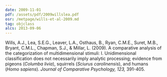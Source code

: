 ```yaml
---
date: 2009-11-01
pdf: /assets/pdf/2009willslea.pdf
osr: /metpage/wills-et-al-2009.md
tag: objclass
alcs: 2013-09-06
---
```


Wills, A.J., Lea, S.E.G., Leaver, L.A., Osthaus, B., Ryan, C.M.E., Suret, M.B., Bryant, C.M.L., Chapman, S.J., & Millar, L. (2009). A comparative analysis of the categorization of multidimensional stimuli: I. Unidimensional classification does not necessarily imply analytic processing; evidence from pigeons (_Columba livia_), squirrels (_Sciurus carolinensis_), and humans (_Homo sapiens_). _Journal of Comparative Psychology, 123,_ 391-405. 


